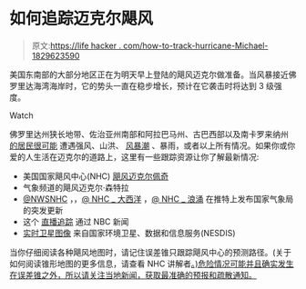 # 如何追踪迈克尔飓风

> 原文:[https://life hacker . com/how-to-track-hurricane-Michael-1829623590](https://lifehacker.com/how-to-track-hurricane-michael-1829623590)

美国东南部的大部分地区正在为明天早上登陆的飓风迈克尔做准备。当风暴接近佛罗里达海湾海岸时，它的势头一直在稳步增长，预计在它袭击时将达到 3 级强度。

Watch

佛罗里达州狭长地带、佐治亚州南部和阿拉巴马州、古巴西部以及南卡罗来纳州 [的居民很可能](https://twitter.com/NHC_Atlantic/status/1049591545282920448) 遭遇强风、山洪、 [风暴潮](https://twitter.com/NHC_Surge/status/1049650107099111428) 、暴雨，或者以上所有情况。如果你或你爱的人生活在迈克尔的道路上，这里有一些跟踪资源让你了解最新情况:

*   美国国家飓风中心(NHC) [飓风迈克尔佩奇](https://www.nhc.noaa.gov/graphics_at4.shtml?cone)
*   气象频道的飓风迈克尔·森特拉
*   [@NWSNHC](https://twitter.com/NWSNHC?lang=en) ，，[@ NHC _ 大西洋](https://twitter.com/NHC_Atlantic) ，[@ NHC _ 浪涌](https://twitter.com/NHC_Surge) 在推特上发布国家气象局的突发更新
*   这个 [直播追踪](https://www.nbcnews.com/video/livestream-tracking-hurricane-michael-1339407939693?v=railb&) 通过 NBC 新闻
*   [实时卫星图像](https://www.nesdis.noaa.gov/content/hurricane-imagery) 来自国家环境卫星、数据和信息服务(NESDIS)

当你仔细阅读各种飓风地图时，请记住误差锥只跟踪飓风中心的预测路径。(关于如何阅读锥形地图的更多信息，请查看 NHC 讲解者[。)危险情况可能并且确实发生在误差锥之外，所以请关注当地新闻，获取最准确的预报和疏散通知。](https://www.nhc.noaa.gov/aboutcone.shtml)
